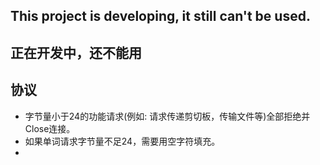 ## This project is developing, it still can't be used.
## 正在开发中，还不能用
## 协议
 - 字节量小于24的功能请求(例如: 请求传递剪切板，传输文件等)全部拒绝并Close连接。
 - 如果单词请求字节量不足24，需要用空字符填充。
 - 